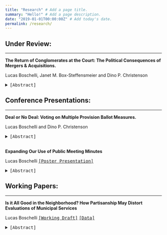 ```yaml
---
title: "Research" # Add a page title.
summary: "Hello!" # Add a page description.
date: "2019-01-01T00:00:00Z" # Add today's date.
permalink: /research/
---
```

## Under Review:
---
 **The Return of Conglomerates at the Court: The Political Consequences of Mergers & Acquisitions.**

 Lucas Boschelli, Janet M. Box-Steffensmeier and Dino P. Christenson 
 <details> 
  <summary>
 <kbd>[Abstract]</kbd>
  </summary>
  <blockquote>
    Increasingly, corporations expand through the creation or acquisition of new subsidiary companies. Despite the commonality of the practice, little is known regarding how it influences corporations’—and by extension, their subsidiaries’—political behavior. This paper analyzes how subsidiaries shape corporations’ political interests and collaborations as they seek to influence the Supreme Court. To accomplish this, we construct a historical dataset of the acquisitions and mergers of a politically active sample of Fortune 500 corporations (spanning various industries and sizes) that we combine with their history of filing amicus curiae briefs to the Court. Through social network and longitudinal analyses, we analyze whether and how corporations change their targeted issue areas, collaborations and political success following consolidation. While mergers and acquisitions have no effect on the quantity of actions or success before the Court, they expand the issues of political interest for corporations, making them information brokers in their new political network.
  </blockquote>
</details>



## Conference Presentations:
---
**Deal or No Deal: Voting on Multiple Provision Ballot Measures.**

Lucas Boschelli and Dino P. Christenson 
 <details> 
  <summary>
 <kbd>[Abstract]</kbd>
  </summary>
  <blockquote>
    Increasingly, corporations expand through the creation or acquisition of new subsidiary companies. Despite the commonality of the practice, little is known regarding how it influences corporations’—and by extension, their subsidiaries’—political behavior. This paper analyzes how subsidiaries shape corporations’ political interests and collaborations as they seek to influence the Supreme Court. To accomplish this, we construct a historical dataset of the acquisitions and mergers of a politically active sample of Fortune 500 corporations (spanning various industries and sizes) that we combine with their history of filing amicus curiae briefs to the Court. Through social network and longitudinal analyses, we analyze whether and how corporations change their targeted issue areas, collaborations and political success following consolidation. While mergers and acquisitions have no effect on the quantity of actions or success before the Court, they expand the issues of political interest for corporations, making them information brokers in their new political network.
  </blockquote>
</details>

\
**Expanding Our Use of Public Meeting Minutes**

Lucas Boschelli [<kbd>[Poster Presentation]</kbd>](https://www.dropbox.com/s/7cj2i37lnvq5y0h/BoschelliLucasPoster.pdf?dl=0)



 <details> 
  <summary>
 <kbd>[Abstract]</kbd>
  </summary>
  <blockquote>
    Increasingly, corporations expand through the creation or acquisition of new subsidiary companies. Despite the commonality of the practice, little is known regarding how it influences corporations’—and by extension, their subsidiaries’—political behavior. This paper analyzes how subsidiaries shape corporations’ political interests and collaborations as they seek to influence the Supreme Court. To accomplish this, we construct a historical dataset of the acquisitions and mergers of a politically active sample of Fortune 500 corporations (spanning various industries and sizes) that we combine with their history of filing amicus curiae briefs to the Court. Through social network and longitudinal analyses, we analyze whether and how corporations change their targeted issue areas, collaborations and political success following consolidation. While mergers and acquisitions have no effect on the quantity of actions or success before the Court, they expand the issues of political interest for corporations, making them information brokers in their new political network.
  </blockquote>
</details>




## Working Papers:
---
**Is it All Good in the Neighborhood? How Partisanship May Distort Evaluations of Municipal Services**

Lucas Boschelli [<kbd>[Working Draft]</kbd>](https://www.dropbox.com/s/nadhfh4lfdrf6hd/Paper_3_Local_Partisan_Evaluations_Draft.pdf?dl=0) [<kbd>[Data]</kbd>](https://www.dropbox.com/s/7cj2i37lnvq5y0h/BoschelliLucasPoster.pdf?dl=0)
<details> 
  <summary>
 <kbd>[Abstract]</kbd>
  </summary>
  <blockquote>
    Do voters retrospectively evaluate municipal services? Previous work within local politics would suggest that voters form their evaluations based on the quality of the service and their access to it. Instead, I argue that voters evaluate associated services through a partisan lens rather than objective performance due to the nationalization of a particular state and local political issues. This process occurs when local services become polarized at the national level, with the two parties being associated with distinct and opposing views on those services. I attempt to test this argument through a cross-sectional analysis of local school and police evaluations.  The results confirm that for polarized services such as policing, individuals have a systematic bias in favor of their party's position regardless of the service's objective performance. Additionally, I find that this bias exists regardless of the partisan control of state and local governments. These findings provide insight as to how nationalization shapes retrospective evaluations of government performance and carry with them implications for the future of local accountability.
  </blockquote>
</details>





